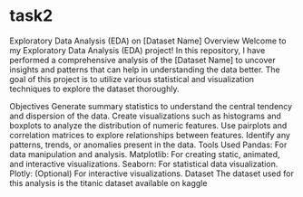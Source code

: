 # task2
Exploratory Data Analysis (EDA) on [Dataset Name]
Overview
Welcome to my Exploratory Data Analysis (EDA) project! In this repository, I have performed a comprehensive analysis of the [Dataset Name] to uncover insights and patterns that can help in understanding the data better. The goal of this project is to utilize various statistical and visualization techniques to explore the dataset thoroughly.

Objectives
Generate summary statistics to understand the central tendency and dispersion of the data.
Create visualizations such as histograms and boxplots to analyze the distribution of numeric features.
Use pairplots and correlation matrices to explore relationships between features.
Identify any patterns, trends, or anomalies present in the data.
Tools Used
Pandas: For data manipulation and analysis.
Matplotlib: For creating static, animated, and interactive visualizations.
Seaborn: For statistical data visualization.
Plotly: (Optional) For interactive visualizations.
Dataset
The dataset used for this analysis is the titanic dataset available on kaggle
